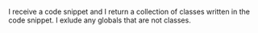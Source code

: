 I receive a code snippet and I return a collection of classes written in the code snippet.
I exlude any globals that are not classes.
